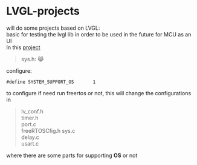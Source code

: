 # LVGL-projects  
will do some projects based on LVGL:  
basic for testing the lvgl lib in order to be used in the future for MCU as an UI  
In this [project]([LVGL-projects/lvgl_thesis/UI_thesis_V2.2_lvgl8.2_FreeRTOS9](https://github.com/wjb321/LVGL-projects/tree/main/lvgl_thesis/UI_thesis_V2.2_lvgl8.2_FreeRTOS9))

> sys.h:  :joy_cat: 
 
configure:  
```
#define SYSTEM_SUPPORT_OS		1  		
```  
to configure if need run freertos or not, this will change the configurations in  
>lv_conf.h  
timer.h  
port.c  
freeRTOSCfig.h
sys.c  
delay.c  
usart.c  

where there are some parts for supporting **OS** or not
